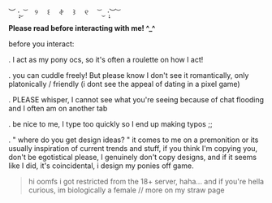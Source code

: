 ︶ ·̩͙⏝ ͝ 　୨　 ꒰ 　𖤝 　꒱ 　୧ 　 ͝ ⏝ ·̩͙︶ ͝

**Please read before interacting with me! ^_^**

before you interact: 

. I act as my pony ocs, so it's often a roulette on how I act!
  
. you can cuddle freely! But please know I don't see it romantically, only platonically / friendly (i dont see the appeal of dating in a pixel game)

. PLEASE whisper, I cannot see what you're seeing because of chat flooding and I often am on another tab

. be nice to me, I type too quickly so I end up making typos ;;

. " where do you get design ideas? " it comes to me on a premonition or its usually inspiration of current trends and stuff, if you think I'm copying you, don't be egotistical please, I genuinely don't copy designs, and if it seems like I did, it's coincidental, i design my ponies off game.

> hi oomfs i got restricted from the 18+ server, haha... and if you're hella curious, im biologically a female // more on my straw page
